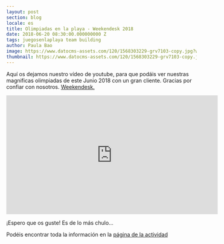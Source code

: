 ```yaml
---
layout: post
section: blog
locale: es
title: Olimpiadas en la playa - Weekendesk 2018
date: 2018-06-20 08:30:00.000000000 Z
tags: juegosenlaplaya team building
author: Paula Bao
image: https://www.datocms-assets.com/120/1568303229-grv7103-copy.jpg?w=1024&fm=jpg
thumbnail: https://www.datocms-assets.com/120/1568303229-grv7103-copy.jpg?w=105&fm=jpg
---
```


Aquí os dejamos nuestro vídeo de youtube, para que podáis ver nuestras magnificas olimpiadas de este Junio 2018 con un gran cliente. Gracias por confiar con nosotros. 
[Weekendesk. ](http://www.weekendesk.es/)

<!--more-->

<iframe width="560" height="315" src="https://www.youtube.com/embed/puW9G3s1eDw" frameborder="0" allow="autoplay; encrypted-media" allowfullscreen> </iframe>

¡Espero que os guste!
Es de lo más chulo...

Podéis encontrar toda la información en la [página de la actividad](https://www.thegreenvintage.com/es/activities/olimpiadas-en-la-playa/)

